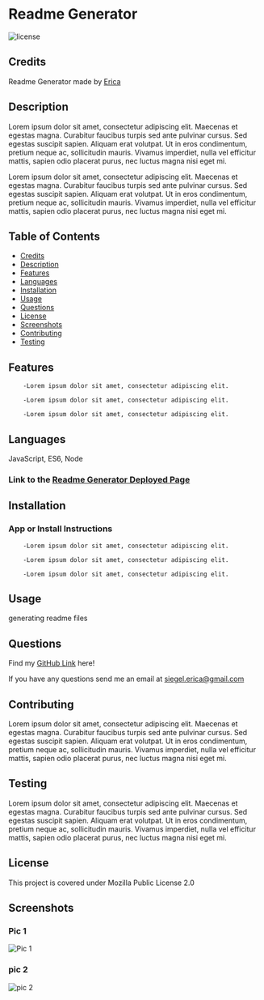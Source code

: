 # Readme Generator 
  
  ![license](https://img.shields.io/badge/License-Mozilla%20Public%20License%202.0-blue?style=for-the-badge)

  ## Credits
  Readme Generator made by 
    [Erica](https://github.com/ericasiegel)
  


  ## Description
  Lorem ipsum dolor sit amet, consectetur adipiscing elit. Maecenas et egestas magna. Curabitur faucibus turpis sed ante pulvinar cursus. Sed egestas suscipit sapien. Aliquam erat volutpat. Ut in eros condimentum, pretium neque ac, sollicitudin mauris. Vivamus imperdiet, nulla vel efficitur mattis, sapien odio placerat purus, nec luctus magna nisi eget mi.

  Lorem ipsum dolor sit amet, consectetur adipiscing elit. Maecenas et egestas magna. Curabitur faucibus turpis sed ante pulvinar cursus. Sed egestas suscipit sapien. Aliquam erat volutpat. Ut in eros condimentum, pretium neque ac, sollicitudin mauris. Vivamus imperdiet, nulla vel efficitur mattis, sapien odio placerat purus, nec luctus magna nisi eget mi.


  ## Table of Contents
  * [Credits](#credits)
  * [Description](#description)
  * [Features](#features)
  * [Languages](#languages)
  * [Installation](#installation)
  * [Usage](#usage)
  * [Questions](#questions)
  * [License](#license)
  * [Screenshots](#screenshots)
  * [Contributing](#contributing)
  * [Testing](#testing)


  

  ## Features
    
        -Lorem ipsum dolor sit amet, consectetur adipiscing elit.
      
        -Lorem ipsum dolor sit amet, consectetur adipiscing elit.
      
        -Lorem ipsum dolor sit amet, consectetur adipiscing elit.
      
  
  

  ## Languages
  JavaScript, ES6, Node


  ### Link to the [Readme Generator Deployed Page](https://github.com/ericasiegel)


  

  ## Installation
  ### App or Install Instructions
    
        -Lorem ipsum dolor sit amet, consectetur adipiscing elit.
      
        -Lorem ipsum dolor sit amet, consectetur adipiscing elit.
      
        -Lorem ipsum dolor sit amet, consectetur adipiscing elit.
      
  


  ## Usage
  generating readme files


  ## Questions
  Find my [GitHub Link](https://github.com/ericasiegel) here!
  
  If you have any questions send me an email at [siegel.erica@gmail.com](mailto:siegel.erica@gmail.com)


  

  ## Contributing
  Lorem ipsum dolor sit amet, consectetur adipiscing elit. Maecenas et egestas magna. Curabitur faucibus turpis sed ante pulvinar cursus. Sed egestas suscipit sapien. Aliquam erat volutpat. Ut in eros condimentum, pretium neque ac, sollicitudin mauris. Vivamus imperdiet, nulla vel efficitur mattis, sapien odio placerat purus, nec luctus magna nisi eget mi.

  
  

  

  ## Testing
  Lorem ipsum dolor sit amet, consectetur adipiscing elit. Maecenas et egestas magna. Curabitur faucibus turpis sed ante pulvinar cursus. Sed egestas suscipit sapien. Aliquam erat volutpat. Ut in eros condimentum, pretium neque ac, sollicitudin mauris. Vivamus imperdiet, nulla vel efficitur mattis, sapien odio placerat purus, nec luctus magna nisi eget mi.

  
  

  ## License
  This project is covered under Mozilla Public License 2.0


  

  ## Screenshots
    
   ### Pic 1
   ![Pic 1](https://via.placeholder.com/400)

      
   ### pic 2
   ![pic 2](https://via.placeholder.com/400)

      

  


